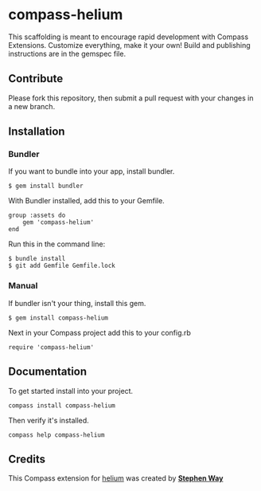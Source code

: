 # compass-helium

This scaffolding is meant to encourage rapid development with Compass Extensions. Customize everything, make it your own! Build and publishing instructions are in the gemspec file.

## Contribute
Please fork this repository, then submit a pull request with your changes in a new branch.

## Installation

### Bundler
If you want to bundle into your app, install bundler.

	$ gem install bundler

With Bundler installed, add this to your Gemfile.

	group :assets do
		gem 'compass-helium'
	end

Run this in the command line:

	$ bundle install
	$ git add Gemfile Gemfile.lock

### Manual
If bundler isn't your thing, install this gem.

	$ gem install compass-helium

Next in your Compass project add this to your config.rb

	require 'compass-helium'

## Documentation

To get started install into your project.

	compass install compass-helium

Then verify it's installed.

	compass help compass-helium

## Credits

This Compass extension for [helium](https://github.com/cbrauckmuller/helium) was created by **[Stephen Way](https://twitter.com/stephencway)**
